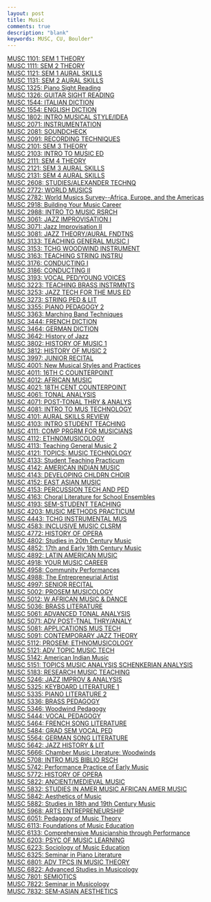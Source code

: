 ```yaml
---
layout: post
title: Music
comments: true
description: "blank"
keywords: MUSC, CU, Boulder"
---
```

<body>
	<div><a href="../pages/MUSC-1101">MUSC 1101: SEM 1 THEORY</a></div>
	<div><a href="../pages/MUSC-1111">MUSC 1111: SEM 2 THEORY</a></div>
	<div><a href="../pages/MUSC-1121">MUSC 1121: SEM 1 AURAL SKILLS</a></div>
	<div><a href="../pages/MUSC-1131">MUSC 1131: SEM 2 AURAL SKILLS</a></div>
	<div><a href="../pages/MUSC-1325">MUSC 1325: Piano Sight Reading</a></div>
	<div><a href="../pages/MUSC-1326">MUSC 1326: GUITAR SIGHT READING</a></div>
	<div><a href="../pages/MUSC-1544">MUSC 1544: ITALIAN DICTION</a></div>
	<div><a href="../pages/MUSC-1554">MUSC 1554: ENGLISH DICTION</a></div>
	<div><a href="../pages/MUSC-1802">MUSC 1802: INTRO MUSICAL STYLE/IDEA</a></div>
	<div><a href="../pages/MUSC-2071">MUSC 2071: INSTRUMENTATION</a></div>
	<div><a href="../pages/MUSC-2081">MUSC 2081: SOUNDCHECK</a></div>
	<div><a href="../pages/MUSC-2091">MUSC 2091: RECORDING TECHNIQUES</a></div>
	<div><a href="../pages/MUSC-2101">MUSC 2101: SEM 3 THEORY</a></div>
	<div><a href="../pages/MUSC-2103">MUSC 2103: INTRO TO MUSIC ED</a></div>
	<div><a href="../pages/MUSC-2111">MUSC 2111: SEM 4 THEORY</a></div>
	<div><a href="../pages/MUSC-2121">MUSC 2121: SEM 3 AURAL SKILLS</a></div>
	<div><a href="../pages/MUSC-2131">MUSC 2131: SEM 4 AURAL SKILLS</a></div>
	<div><a href="../pages/MUSC-2608">MUSC 2608: STUDIES/ALEXANDER TECHNQ</a></div>
	<div><a href="../pages/MUSC-2772">MUSC 2772: WORLD MUSICS</a></div>
	<div><a href="../pages/MUSC-2782">MUSC 2782: World Musics Survey--Africa, Europe, and  the Americas</a></div>
	<div><a href="../pages/MUSC-2918">MUSC 2918: Building Your Music Career</a></div>
	<div><a href="../pages/MUSC-2988">MUSC 2988: INTRO TO MUSIC RSRCH</a></div>
	<div><a href="../pages/MUSC-3061">MUSC 3061: JAZZ IMPROVISATION I</a></div>
	<div><a href="../pages/MUSC-3071">MUSC 3071: Jazz Improvisation II</a></div>
	<div><a href="../pages/MUSC-3081">MUSC 3081: JAZZ THEORY/AURAL FNDTNS</a></div>
	<div><a href="../pages/MUSC-3133">MUSC 3133: TEACHING GENERAL MUSIC I</a></div>
	<div><a href="../pages/MUSC-3153">MUSC 3153: TCHG WOODWIND INSTRUMENT</a></div>
	<div><a href="../pages/MUSC-3163">MUSC 3163: TEACHING STRING INSTRU</a></div>
	<div><a href="../pages/MUSC-3176">MUSC 3176: CONDUCTING I</a></div>
	<div><a href="../pages/MUSC-3186">MUSC 3186: CONDUCTING II</a></div>
	<div><a href="../pages/MUSC-3193">MUSC 3193: VOCAL PED/YOUNG VOICES</a></div>
	<div><a href="../pages/MUSC-3223">MUSC 3223: TEACHING BRASS INSTRMNTS</a></div>
	<div><a href="../pages/MUSC-3253">MUSC 3253: JAZZ TECH FOR THE MUS ED</a></div>
	<div><a href="../pages/MUSC-3273">MUSC 3273: STRING PED & LIT</a></div>
	<div><a href="../pages/MUSC-3355">MUSC 3355: PIANO PEDAGOGY 2</a></div>
	<div><a href="../pages/MUSC-3363">MUSC 3363: Marching Band Techniques</a></div>
	<div><a href="../pages/MUSC-3444">MUSC 3444: FRENCH DICTION</a></div>
	<div><a href="../pages/MUSC-3464">MUSC 3464: GERMAN DICTION</a></div>
	<div><a href="../pages/MUSC-3642">MUSC 3642: History of Jazz</a></div>
	<div><a href="../pages/MUSC-3802">MUSC 3802: HISTORY OF MUSIC 1</a></div>
	<div><a href="../pages/MUSC-3812">MUSC 3812: HISTORY OF MUSIC 2</a></div>
	<div><a href="../pages/MUSC-3997">MUSC 3997: JUNIOR RECITAL</a></div>
	<div><a href="../pages/MUSC-4001">MUSC 4001: New Musical Styles and Practices</a></div>
	<div><a href="../pages/MUSC-4011">MUSC 4011: 16TH C COUNTERPOINT</a></div>
	<div><a href="../pages/MUSC-4012">MUSC 4012: AFRICAN MUSIC</a></div>
	<div><a href="../pages/MUSC-4021">MUSC 4021: 18TH CENT COUNTERPOINT</a></div>
	<div><a href="../pages/MUSC-4061">MUSC 4061: TONAL ANALYSIS</a></div>
	<div><a href="../pages/MUSC-4071">MUSC 4071: POST-TONAL THRY & ANALYS</a></div>
	<div><a href="../pages/MUSC-4081">MUSC 4081: INTRO TO MUS TECHNOLOGY</a></div>
	<div><a href="../pages/MUSC-4101">MUSC 4101: AURAL SKILLS REVIEW</a></div>
	<div><a href="../pages/MUSC-4103">MUSC 4103: INTRO STUDENT TEACHING</a></div>
	<div><a href="../pages/MUSC-4111">MUSC 4111: COMP PRGRM FOR MUSICIANS</a></div>
	<div><a href="../pages/MUSC-4112">MUSC 4112: ETHNOMUSICOLOGY</a></div>
	<div><a href="../pages/MUSC-4113">MUSC 4113: Teaching General Music 2</a></div>
	<div><a href="../pages/MUSC-4121">MUSC 4121: TOPICS: MUSIC TECHNOLOGY</a></div>
	<div><a href="../pages/MUSC-4133">MUSC 4133: Student Teaching Practicum</a></div>
	<div><a href="../pages/MUSC-4142">MUSC 4142: AMERICAN INDIAN MUSIC</a></div>
	<div><a href="../pages/MUSC-4143">MUSC 4143: DEVELOPING CHLDRN CHOIR</a></div>
	<div><a href="../pages/MUSC-4152">MUSC 4152: EAST ASIAN MUSIC</a></div>
	<div><a href="../pages/MUSC-4153">MUSC 4153: PERCUSSION TECH AND PED</a></div>
	<div><a href="../pages/MUSC-4163">MUSC 4163: Choral Literature for School Ensembles</a></div>
	<div><a href="../pages/MUSC-4193">MUSC 4193: SEM-STUDENT TEACHING</a></div>
	<div><a href="../pages/MUSC-4203">MUSC 4203: MUSIC METHODS PRACTICUM</a></div>
	<div><a href="../pages/MUSC-4443">MUSC 4443: TCHG INSTRUMENTAL MUS</a></div>
	<div><a href="../pages/MUSC-4583">MUSC 4583: INCLUSIVE MUSIC CLSRM</a></div>
	<div><a href="../pages/MUSC-4772">MUSC 4772: HISTORY OF OPERA</a></div>
	<div><a href="../pages/MUSC-4802">MUSC 4802: Studies in 20th Century Music</a></div>
	<div><a href="../pages/MUSC-4852">MUSC 4852: 17th and Early 18th Century Music</a></div>
	<div><a href="../pages/MUSC-4892">MUSC 4892: LATIN AMERICAN MUSIC</a></div>
	<div><a href="../pages/MUSC-4918">MUSC 4918: YOUR MUSIC CAREER</a></div>
	<div><a href="../pages/MUSC-4958">MUSC 4958: Community Performances</a></div>
	<div><a href="../pages/MUSC-4988">MUSC 4988: The Entrepreneurial Artist</a></div>
	<div><a href="../pages/MUSC-4997">MUSC 4997: SENIOR RECITAL</a></div>
	<div><a href="../pages/MUSC-5002">MUSC 5002: PROSEM MUSICOLOGY</a></div>
	<div><a href="../pages/MUSC-5012">MUSC 5012: W AFRICAN MUSIC & DANCE</a></div>
	<div><a href="../pages/MUSC-5036">MUSC 5036: BRASS LITERATURE</a></div>
	<div><a href="../pages/MUSC-5061">MUSC 5061: ADVANCED TONAL ANALYSIS</a></div>
	<div><a href="../pages/MUSC-5071">MUSC 5071: ADV POST-TNAL THRY/ANALY</a></div>
	<div><a href="../pages/MUSC-5081">MUSC 5081: APPLICATIONS MUS TECH</a></div>
	<div><a href="../pages/MUSC-5091">MUSC 5091: CONTEMPORARY JAZZ THEORY</a></div>
	<div><a href="../pages/MUSC-5112">MUSC 5112: PROSEM: ETHNOMUSICOLOGY</a></div>
	<div><a href="../pages/MUSC-5121">MUSC 5121: ADV TOPIC MUSIC TECH</a></div>
	<div><a href="../pages/MUSC-5142">MUSC 5142: American Indian Music</a></div>
	<div><a href="../pages/MUSC-5151">MUSC 5151: TOPICS MUSIC ANALYSIS SCHENKERIAN ANALYSIS</a></div>
	<div><a href="../pages/MUSC-5183">MUSC 5183: RESEARCH MUSIC TEACHING</a></div>
	<div><a href="../pages/MUSC-5246">MUSC 5246: JAZZ IMPROV & ANALYSIS</a></div>
	<div><a href="../pages/MUSC-5325">MUSC 5325: KEYBOARD LITERATURE 1</a></div>
	<div><a href="../pages/MUSC-5335">MUSC 5335: PIANO LITERATURE 2</a></div>
	<div><a href="../pages/MUSC-5336">MUSC 5336: BRASS PEDAGOGY</a></div>
	<div><a href="../pages/MUSC-5346">MUSC 5346: Woodwind Pedagogy</a></div>
	<div><a href="../pages/MUSC-5444">MUSC 5444: VOCAL PEDAGOGY</a></div>
	<div><a href="../pages/MUSC-5464">MUSC 5464: FRENCH SONG LITERATURE</a></div>
	<div><a href="../pages/MUSC-5484">MUSC 5484: GRAD SEM VOCAL PED</a></div>
	<div><a href="../pages/MUSC-5564">MUSC 5564: GERMAN SONG LITERATURE</a></div>
	<div><a href="../pages/MUSC-5642">MUSC 5642: JAZZ HISTORY & LIT</a></div>
	<div><a href="../pages/MUSC-5666">MUSC 5666: Chamber Music Literature: Woodwinds</a></div>
	<div><a href="../pages/MUSC-5708">MUSC 5708: INTRO MUS BIBLIO RSCH</a></div>
	<div><a href="../pages/MUSC-5742">MUSC 5742: Performance Practice of Early Music</a></div>
	<div><a href="../pages/MUSC-5772">MUSC 5772: HISTORY OF OPERA</a></div>
	<div><a href="../pages/MUSC-5822">MUSC 5822: ANCIENT/MEDIEVAL MUSIC</a></div>
	<div><a href="../pages/MUSC-5832">MUSC 5832: STUDIES IN AMER MUSIC AFRICAN AMER MUSIC</a></div>
	<div><a href="../pages/MUSC-5842">MUSC 5842: Aesthetics of Music</a></div>
	<div><a href="../pages/MUSC-5882">MUSC 5882: Studies in 18th and 19th Century Music</a></div>
	<div><a href="../pages/MUSC-5968">MUSC 5968: ARTS ENTREPRENEURSHIP</a></div>
	<div><a href="../pages/MUSC-6051">MUSC 6051: Pedagogy of Music Theory</a></div>
	<div><a href="../pages/MUSC-6113">MUSC 6113: Foundations of Music Education</a></div>
	<div><a href="../pages/MUSC-6133">MUSC 6133: Comprehensive Musicianship through Performance</a></div>
	<div><a href="../pages/MUSC-6203">MUSC 6203: PSYC OF MUSIC LEARNING</a></div>
	<div><a href="../pages/MUSC-6223">MUSC 6223: Sociology of Music Education</a></div>
	<div><a href="../pages/MUSC-6325">MUSC 6325: Seminar in Piano Literature</a></div>
	<div><a href="../pages/MUSC-6801">MUSC 6801: ADV TPCS IN MUSIC THEORY</a></div>
	<div><a href="../pages/MUSC-6822">MUSC 6822: Advanced Studies in Musicology</a></div>
	<div><a href="../pages/MUSC-7801">MUSC 7801: SEMIOTICS</a></div>
	<div><a href="../pages/MUSC-7822">MUSC 7822: Seminar in Musicology</a></div>
	<div><a href="../pages/MUSC-7832">MUSC 7832: SEM-ASIAN AESTHETICS</a></div>
</body>